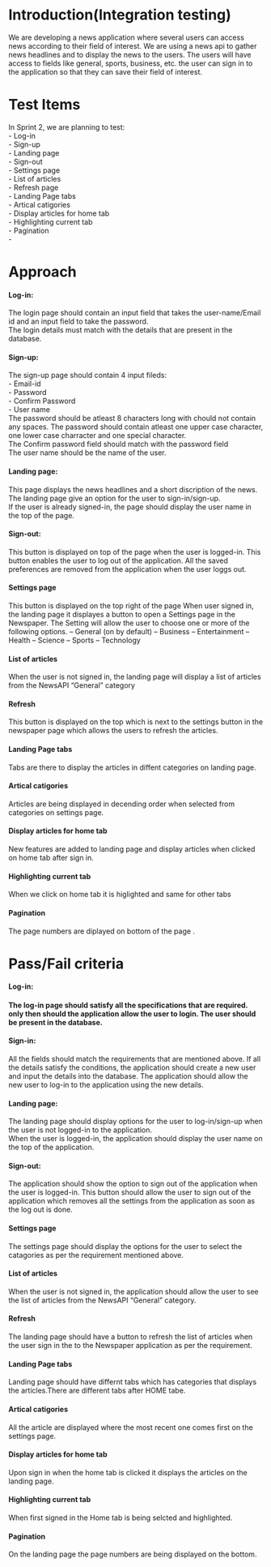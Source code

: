<h1>Introduction(Integration testing)</h1>
We are developing a news application where several users can access news according to their field of interest. We are using a news api to gather news headlines and to display the news to the users. The users will have access to fields like general, sports, business, etc. the user can sign in to the application so that they can save their field of interest.

<h1>Test Items</h1>
In Sprint 2, we are planning to test:<br>
- Log-in<br>
- Sign-up<br>
- Landing page<br>
- Sign-out<br>
- Settings page<br>
- List of articles<br>
- Refresh page<br>
- Landing Page tabs<br>
- Artical catigories<br>
- Display articles for home tab<br>
- Highlighting current tab<br>
- Pagination<br>
-  

<h1>Approach</h1>
 <h4>Log-in: </h4>
 The login page should contain an input field that takes the user-name/Email id and an input field to take the password.<br>
 The login details must match with the details that are present in the database.
 <h4>Sign-up: </h4>
 The sign-up page should contain 4 input fileds:<br>
 - Email-id<br>
 - Password<br>
 - Confirm Password<br>
 - User name<br>
 The password should be atleast 8 characters long with chould not contain any spaces. The password should contain atleast one upper case character, one lower case charracter and one special character.<br>
 The Confirm password field should match with the password field<br>
 The user name should be the name of the user.
 <h4>Landing page:</h4>
 This page displays the news headlines and a short discription of the news.<br>
 The landing page give an option for the user to sign-in/sign-up. <br>
 If the user is already signed-in, the page should display the user name in the top of the page.<br>
 <h4>Sign-out:</h4>
 This button is displayed on top of the page when the user is logged-in. This button enables the user to log out of the application. All the saved preferences are removed from the application when the user loggs out.
 <h4>Settings page</h4>
 This button is displayed on the top right of the page When user signed in, the landing page it displayes a button to open a Settings page in the Newspaper.
 The Setting will allow the user to choose one or more of the following options.
– General (on by default)
– Business
– Entertainment
– Health
– Science
– Sports
– Technology
 <h4>List of articles</h4>
 When the user is not signed in, the landing page will display a list of articles from the NewsAPI “General” category
 <h4>Refresh</h4>
 This button is displayed on the top which is next to the settings button in the newspaper page which allows the users to refresh the articles.
 <h4>Landing Page tabs</h4>
 Tabs are there to display the articles in diffent categories on landing page.
 <h4>Artical catigories</h4>
 Articles are being displayed in decending order when selected from categories on settings page.
 <h4>Display articles for home tab</h4>
 New features are added to landing page and display articles when clicked on home tab after sign in.
 <h4>Highlighting current tab</h4>
 When we click on home tab it is higlighted and same for other tabs
 <h4>Pagination</h4>
 The page numbers are diplayed on bottom of the page .
 
 
 <h1>Pass/Fail criteria</h1>
 <h4>Log-in:<h4>
 The log-in page should satisfy all the specifications that are required. only then should the application allow the user to login. The user should be present in the database.
 <h4>Sign-in:</h4>
 All the fields should match the requirements that are mentioned above. If all the details satisfy the conditions, the application should create a new user and input the details into the database. The application should allow the new user to log-in to the application using the new details.
 <h4>Landing page:</h4>
 The landing page should display options for the user to log-in/sign-up when the user is not logged-in to the application.<br>
 When the user is logged-in, the application should display the user name on the top of the application.
 <h4>Sign-out:</h4>
 The application should show the option to sign out of the application when the user is logged-in. This button should allow the user to sign out of the application    which removes all the settings from the application as soon as the log out is done.
 <h4>Settings page</h4>
 The settings page should display the options for the user to select the catagories as per the requirement mentioned above.
 <h4>List of articles</h4>
 When the user is not signed in, the application should allow the user to see the list of articles from the NewsAPI “General” category.
 <h4>Refresh</h4>
The landing page should have a button to refresh the list of articles when the user sign in the to the Newspaper application as per the requirement.

  <h4>Landing Page tabs</h4>
Landing page should have differnt tabs which has categories that displays the articles.There are different tabs after HOME tabe.  
  <h4>Artical catigories</h4>
All the article are displayed where the most recent one comes first on the settings page. 
  <h4>Display articles for home tab</h4>
Upon sign in when the home tab is clicked it displays the articles on the landing page.   
  <h4>Highlighting current tab</h4>
When first signed in the Home tab is being selcted and highlighted. 
  <h4>Pagination</h4>
On the landing page the page numbers are being displayed on the bottom. 
 

